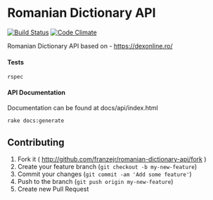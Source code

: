 # Romanian Dictionary API

[![Build Status](https://travis-ci.org/franzejr/romanian-dictionary-api.svg?branch=master)](https://travis-ci.org/franzejr/romanian-dictionary-api)
[![Code Climate](https://codeclimate.com/github/franzejr/romanian-dictionary-api/badges/gpa.svg)](https://codeclimate.com/github/franzejr/romanian-dictionary-api)


Romanian Dictionary API based on - https://dexonline.ro/


#### Tests
```
rspec
```

#### API Documentation

Documentation can be found at docs/api/index.html

```
rake docs:generate
```

## Contributing

1. Fork it ( http://github.com/franzejr/romanian-dictionary-api/fork )
2. Create your feature branch (`git checkout -b my-new-feature`)
3. Commit your changes (`git commit -am 'Add some feature'`)
4. Push to the branch (`git push origin my-new-feature`)
5. Create new Pull Request
